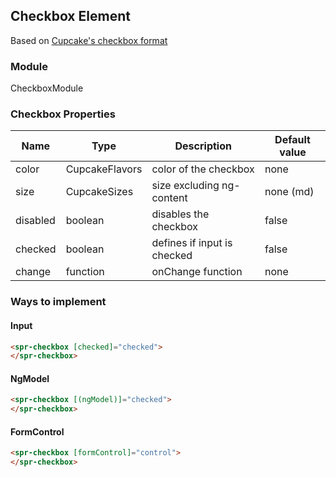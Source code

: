 ## Checkbox Element
Based on [Cupcake's checkbox format](https://pages.code.ipreo.com/Ipreo/cupcake-docs/content/elements/checkboxes-radios/)

### Module
CheckboxModule

### Checkbox Properties
| Name              | Type                      | Description                    | Default value         |
| ----------------- | ------------------------- | ------------------------------ | --------------------- |
| color             | CupcakeFlavors            | color of the checkbox          | none                  |
| size              | CupcakeSizes              | size excluding ng-content      | none (md)             |
| disabled          | boolean                   | disables the checkbox          | false                 |
| checked           | boolean                   | defines if input is checked    | false                 |
| change            | function                  | onChange function              | none                  |


### Ways to implement
#### Input
```html
<spr-checkbox [checked]="checked">
</spr-checkbox>
```
#### NgModel
```html
<spr-checkbox [(ngModel)]="checked">
</spr-checkbox>
```
#### FormControl
```html
<spr-checkbox [formControl]="control">
</spr-checkbox>
```
